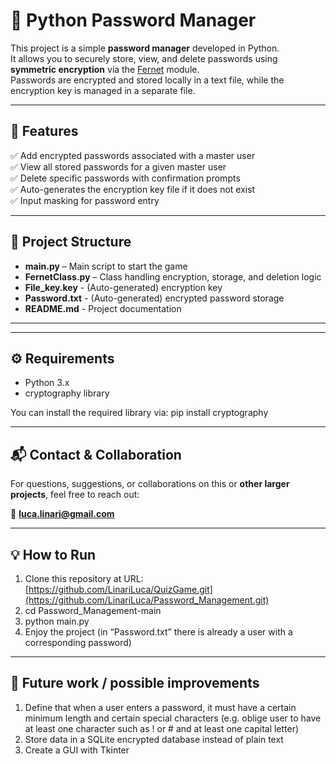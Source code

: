 # 🔐 Python Password Manager

This project is a simple **password manager** developed in Python.  
It allows you to securely store, view, and delete passwords using **symmetric encryption** via the [Fernet](https://cryptography.io/en/latest/fernet/) module.  
Passwords are encrypted and stored locally in a text file, while the encryption key is managed in a separate file.

---

## 🚀 Features

✅ Add encrypted passwords associated with a master user  
✅ View all stored passwords for a given master user  
✅ Delete specific passwords with confirmation prompts  
✅ Auto-generates the encryption key file if it does not exist  
✅ Input masking for password entry  

---

## 📂 Project Structure

- **main.py** – Main script to start the game
- **FernetClass.py** – Class handling encryption, storage, and deletion logic
- **File_key.key** - (Auto-generated) encryption key
- **Password.txt** - (Auto-generated) encrypted password storage
- **README.md** - Project documentation

---


---

## ⚙️ Requirements

- Python 3.x
- cryptography library

You can install the required library via: pip install cryptography

---

## 📬 Contact & Collaboration

For questions, suggestions, or collaborations on this or **other larger projects**, feel free to reach out:

📧 **luca.linari@gmail.com**

---

## 💡 How to Run 

1. Clone this repository at URL: [https://github.com/LinariLuca/QuizGame.git](https://github.com/LinariLuca/Password_Management.git)
2. cd Password_Management-main
3. python main.py
4. Enjoy the project (in “Password.txt” there is already a user with a corresponding password)

---

## 📌 Future work / possible improvements

1. Define that when a user enters a password, it must have a certain minimum length and certain special characters (e.g. oblige user to have at least one character such as ! or # and at least one capital letter)
2. Store data in a SQLite encrypted database instead of plain text
3. Create a GUI with Tkinter



